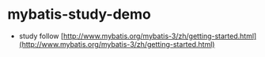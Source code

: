 # mybatis-study-demo
 - study follow [http://www.mybatis.org/mybatis-3/zh/getting-started.html](http://www.mybatis.org/mybatis-3/zh/getting-started.html)
